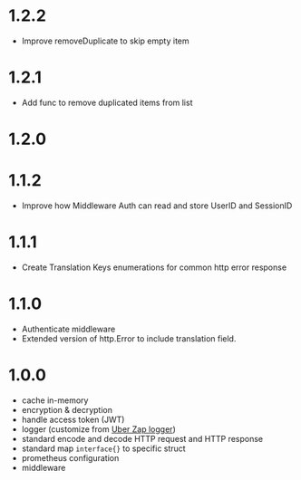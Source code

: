 # 1.2.2
- Improve removeDuplicate to skip empty item

# 1.2.1 
- Add func to remove duplicated items from list
# 1.2.0 

# 1.1.2
- Improve how Middleware Auth can read and store UserID and SessionID

# 1.1.1
- Create Translation Keys enumerations for common http error response 
 
# 1.1.0 
- Authenticate middleware 
- Extended version of http.Error to include translation field.

# 1.0.0 
- cache in-memory
- encryption & decryption
- handle access token (JWT)
- logger (customize from [Uber Zap logger](https://github.com/uber-go/zap))
- standard encode and decode HTTP request and HTTP response
- standard map `interface{}` to specific struct 
- prometheus configuration
- middleware 